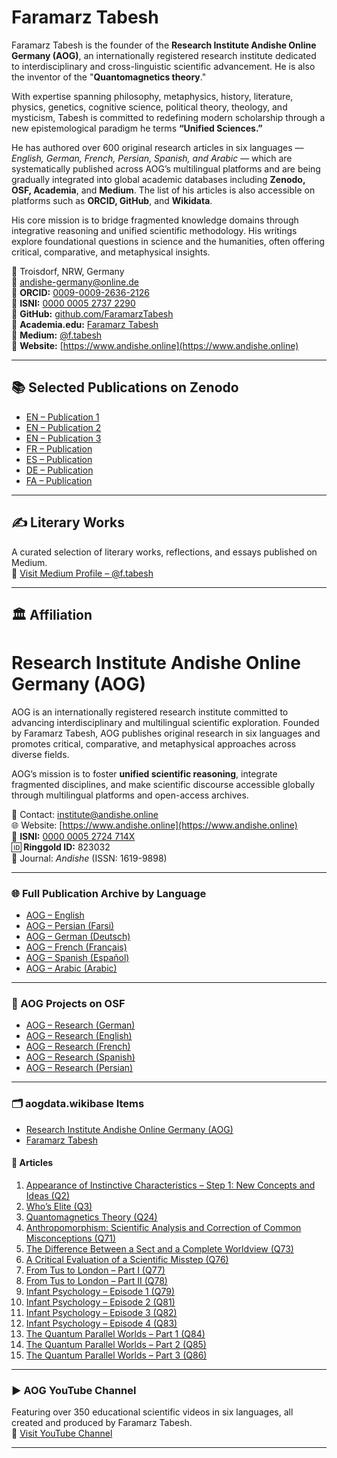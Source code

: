 # Faramarz Tabesh

Faramarz Tabesh is the founder of the **Research Institute Andishe Online Germany (AOG)**, an internationally registered research institute dedicated to interdisciplinary and cross-linguistic scientific advancement. He is also the inventor of the "**Quantomagnetics theory**."

With expertise spanning philosophy, metaphysics, history, literature, physics, genetics, cognitive science, political theory, theology, and mysticism, Tabesh is committed to redefining modern scholarship through a new epistemological paradigm he terms **“Unified Sciences.”**

He has authored over 600 original research articles in six languages — *English, German, French, Persian, Spanish, and Arabic* — which are systematically published across AOG’s multilingual platforms and are being gradually integrated into global academic databases including **Zenodo, OSF, Academia**, and **Medium**. The list of his articles is also accessible on platforms such as **ORCID, GitHub**, and **Wikidata**.

His core mission is to bridge fragmented knowledge domains through integrative reasoning and unified scientific methodology. His writings explore foundational questions in science and the humanities, often offering critical, comparative, and metaphysical insights.

📍 Troisdorf, NRW, Germany  
📧 andishe-germany@online.de  
🔗 **ORCID:** [0009-0009-2636-2126](https://orcid.org/0009-0009-2636-2126)  
🔗 **ISNI:** [0000 0005 2737 2290](https://isni.org/isni/0000000527372290)  
🔗 **GitHub:** [github.com/FaramarzTabesh](https://github.com/FaramarzTabesh/Faramarz-Tabesh)  
🔗 **Academia.edu:** [Faramarz Tabesh](https://independent.academia.edu/FaramarzTabesh)  
🔗 **Medium:** [@f.tabesh](https://medium.com/@f.tabesh)  
🔗 **Website:** [https://www.andishe.online](https://www.andishe.online)

---

## 📚 Selected Publications on Zenodo

- [EN – Publication 1](https://doi.org/10.5281/zenodo.15235184)  
- [EN – Publication 2](https://doi.org/10.5281/zenodo.15241032)  
- [EN – Publication 3](https://doi.org/10.5281/zenodo.15475221)  
- [FR – Publication](https://doi.org/10.5281/zenodo.15309731)  
- [ES – Publication](https://doi.org/10.5281/zenodo.15281557)  
- [DE – Publication](https://doi.org/10.5281/zenodo.15269499)  
- [FA – Publication](https://doi.org/10.5281/zenodo.15302007)

---

## ✍️ Literary Works

A curated selection of literary works, reflections, and essays published on Medium.  
🔗 [Visit Medium Profile – @f.tabesh](https://medium.com/@f.tabesh)

---

## 🏛 Affiliation

# Research Institute Andishe Online Germany (AOG)

AOG is an internationally registered research institute committed to advancing interdisciplinary and multilingual scientific exploration. Founded by Faramarz Tabesh, AOG publishes original research in six languages and promotes critical, comparative, and metaphysical approaches across diverse fields.

AOG’s mission is to foster **unified scientific reasoning**, integrate fragmented disciplines, and make scientific discourse accessible globally through multilingual platforms and open-access archives.

📧 Contact: institute@andishe.online  
🌐 Website: [https://www.andishe.online](https://www.andishe.online)  
🔗 **ISNI:** [0000 0005 2724 714X](https://isni.org/isni/000000052724714X)  
🆔 **Ringgold ID:** 823032  
📖 Journal: *Andishe* (ISSN: 1619-9898)

---

### 🌐 Full Publication Archive by Language

- [AOG – English](https://www.andishe.online/english)  
- [AOG – Persian (Farsi)](https://www.andishe.online/newpage137)  
- [AOG – German (Deutsch)](https://www.andishe.online/biologie-der-quantendimension)  
- [AOG – French (Français)](https://www.andishe.online/newpagec3aa5f9b)  
- [AOG – Spanish (Español)](https://www.andishe.online/newpage576321f5)  
- [AOG – Arabic (Arabic)](https://www.andishe2.online/%D8%A7%D9%84%D8%B9%D8%B1%D8%A8%D9%8A%D8%A9)

---

### 📁 AOG Projects on OSF

- [AOG – Research (German)](https://doi.org/10.17605/OSF.IO/ZW47U)  
- [AOG – Research (English)](https://doi.org/10.17605/OSF.IO/EGMPC)  
- [AOG – Research (French)](https://doi.org/10.17605/OSF.IO/ETXPS)  
- [AOG – Research (Spanish)](https://doi.org/10.17605/OSF.IO/DKSEQ)  
- [AOG – Research (Persian)](https://doi.org/10.17605/OSF.IO/W3M58)

---

### 🗂️ aogdata.wikibase Items

- [Research Institute Andishe Online Germany (AOG)](https://aogdata.wikibase.cloud/wiki/Item:Q12)  
- [Faramarz Tabesh](https://aogdata.wikibase.cloud/wiki/Item:Q10)

#### 📄 Articles

1. [Appearance of Instinctive Characteristics – Step 1: New Concepts and Ideas (Q2)](https://aogdata.wikibase.cloud/wiki/Item:Q2)  
2. [Who’s Elite (Q3)](https://aogdata.wikibase.cloud/wiki/Item:Q3)  
3. [Quantomagnetics Theory (Q24)](https://aogdata.wikibase.cloud/wiki/Item:Q24)  
4. [Anthropomorphism: Scientific Analysis and Correction of Common Misconceptions (Q71)](https://aogdata.wikibase.cloud/wiki/Item:Q71)  
5. [The Difference Between a Sect and a Complete Worldview (Q73)](https://aogdata.wikibase.cloud/wiki/Item:Q73)  
6. [A Critical Evaluation of a Scientific Misstep (Q76)](https://aogdata.wikibase.cloud/wiki/Item:Q76)  
7. [From Tus to London – Part I (Q77)](https://aogdata.wikibase.cloud/wiki/Item:Q77)  
8. [From Tus to London – Part II (Q78)](https://aogdata.wikibase.cloud/wiki/Item:Q78)  
9. [Infant Psychology – Episode 1 (Q79)](https://aogdata.wikibase.cloud/wiki/Item:Q79)  
10. [Infant Psychology – Episode 2 (Q81)](https://aogdata.wikibase.cloud/wiki/Item:Q81)  
11. [Infant Psychology – Episode 3 (Q82)](https://aogdata.wikibase.cloud/wiki/Item:Q82)  
12. [Infant Psychology – Episode 4 (Q83)](https://aogdata.wikibase.cloud/wiki/Item:Q83)  
13. [The Quantum Parallel Worlds – Part 1 (Q84)](https://aogdata.wikibase.cloud/wiki/Item:Q84)  
14. [The Quantum Parallel Worlds – Part 2 (Q85)](https://aogdata.wikibase.cloud/wiki/Item:Q85)  
15. [The Quantum Parallel Worlds – Part 3 (Q86)](https://aogdata.wikibase.cloud/wiki/Item:Q86)

---

### ▶️ AOG YouTube Channel

Featuring over 350 educational scientific videos in six languages, all created and produced by Faramarz Tabesh.  
🔗 [Visit YouTube Channel](https://www.youtube.com/channel/UCDJ2r3x2mO7bfMpVw6lB1EQ/videos)

---




